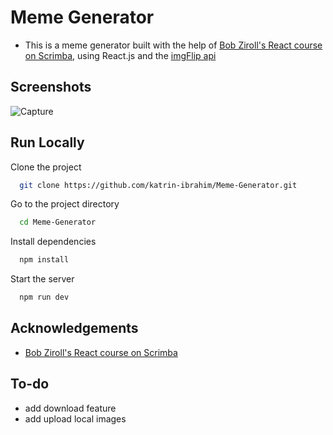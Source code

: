 
# Meme Generator

- This is a meme generator built with the help of [Bob Ziroll's React course on Scrimba](https://scrimba.com/learn/learnreact), using React.js and the [imgFlip api](https://imgflip.com/api) 



## Screenshots

![Capture](https://user-images.githubusercontent.com/85318392/187050440-7c12f1b8-9cc1-4b6e-9009-337ab77fa9b6.JPG)



## Run Locally

Clone the project

```bash
  git clone https://github.com/katrin-ibrahim/Meme-Generator.git
```

Go to the project directory

```bash
  cd Meme-Generator
```

Install dependencies

```bash
  npm install
```

Start the server

```bash
  npm run dev
```


## Acknowledgements

 - [Bob Ziroll's React course on Scrimba](https://scrimba.com/learn/learnreact)



## To-do
- add download feature
- add upload local images
